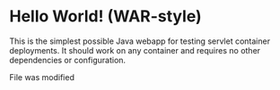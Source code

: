 Hello World! (WAR-style)
===============

This is the simplest possible Java webapp for testing servlet container deployments.  It should work on any container and requires no other dependencies or configuration.

File was modified
